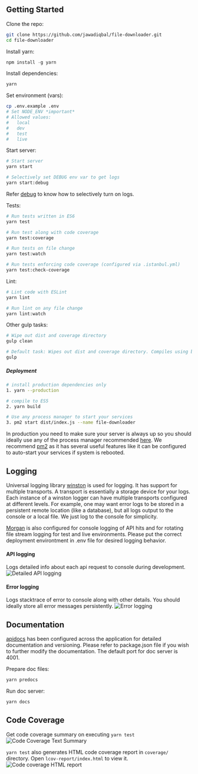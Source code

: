 ## Getting Started

Clone the repo:

```sh
git clone https://github.com/jawadiqbal/file-downloader.git
cd file-downloader
```

Install yarn:

```js
npm install -g yarn
```

Install dependencies:

```sh
yarn
```

Set environment (vars):

```sh
cp .env.example .env
# Set NODE_ENV *important*
# Allowed values:
#   local
#   dev
#   test
#   live
```

Start server:

```sh
# Start server
yarn start

# Selectively set DEBUG env var to get logs
yarn start:debug
```

Refer [debug](https://www.npmjs.com/package/debug) to know how to selectively turn on logs.

Tests:

```sh
# Run tests written in ES6
yarn test

# Run test along with code coverage
yarn test:coverage

# Run tests on file change
yarn test:watch

# Run tests enforcing code coverage (configured via .istanbul.yml)
yarn test:check-coverage
```

Lint:

```sh
# Lint code with ESLint
yarn lint

# Run lint on any file change
yarn lint:watch
```

Other gulp tasks:

```sh
# Wipe out dist and coverage directory
gulp clean

# Default task: Wipes out dist and coverage directory. Compiles using babel.
gulp
```

##### Deployment

```sh
# install production dependencies only
1. yarn --production

# compile to ES5
2. yarn build

# Use any process manager to start your services
3. pm2 start dist/index.js --name file-downloader
```

In production you need to make sure your server is always up so you should ideally use any of the process manager recommended [here](http://expressjs.com/en/advanced/pm.html).
We recommend [pm2](http://pm2.keymetrics.io/) as it has several useful features like it can be configured to auto-start your services if system is rebooted.

## Logging

Universal logging library [winston](https://www.npmjs.com/package/winston) is used for logging. It has support for multiple transports. A transport is essentially a storage device for your logs. Each instance of a winston logger can have multiple transports configured at different levels. For example, one may want error logs to be stored in a persistent remote location (like a database), but all logs output to the console or a local file. We just log to the console for simplicity.

[Morgan](https://www.npmjs.com/package/morgan) is also configured for console logging of API hits and for rotating file stream logging for test and live environments. Please put the correct deployment environtment in .env file for desired logging behavior.

#### API logging

Logs detailed info about each api request to console during development.
![Detailed API logging](https://cloud.githubusercontent.com/assets/4172932/12563354/f0a4b558-c3cf-11e5-9d8c-66f7ca323eac.JPG)

#### Error logging

Logs stacktrace of error to console along with other details. You should ideally store all error messages persistently.
![Error logging](https://cloud.githubusercontent.com/assets/4172932/12563361/fb9ef108-c3cf-11e5-9a58-3c5c4936ae3e.JPG)

## Documentation

[apidocs](http://apidocjs.com/) has been configured across the application for detailed documentation and versioning. Please refer to package.json file if you wish to further modify the documentation. The default port for doc server is 4001.

Prepare doc files:

```js
yarn predocs
```

Run doc server:

```js
yarn docs
```

## Code Coverage

Get code coverage summary on executing `yarn test`
![Code Coverage Text Summary](https://cloud.githubusercontent.com/assets/4172932/12827832/a0531e70-cba7-11e5-9b7c-9e7f833d8f9f.JPG)

`yarn test` also generates HTML code coverage report in `coverage/` directory. Open `lcov-report/index.html` to view it.
![Code coverage HTML report](https://cloud.githubusercontent.com/assets/4172932/12625331/571a48fe-c559-11e5-8aa0-f9aacfb8c1cb.jpg)
